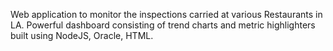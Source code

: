 Web application to monitor the inspections carried at various Restaurants in LA. Powerful dashboard consisting of trend charts and metric highlighters built using NodeJS, Oracle, HTML.
